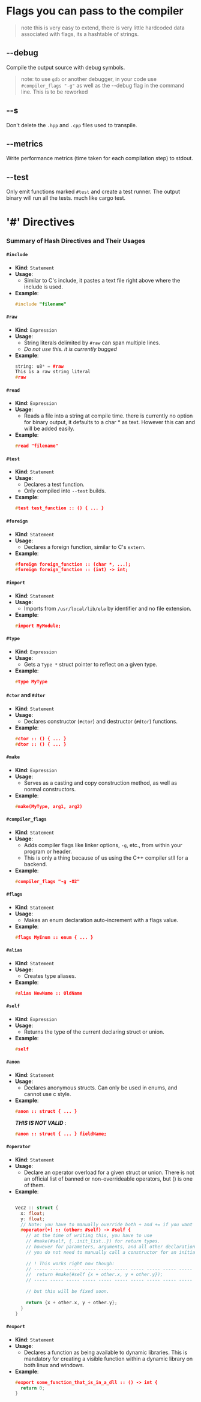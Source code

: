 
# Flags you can pass to the compiler

> note this is very easy to extend, there is very little hardcoded data associated with flags, its a hashtable of strings.

## --debug
Compile the output source with debug symbols.

> note: to use `gdb` or another debugger, in your code use
`#compiler_flags "-g"` as well as the --debug flag in the command line.
This is to be reworked

## --s
Don't delete the `.hpp` and `.cpp` files used to transpile.

## --metrics
Write performance metrics (time taken for each compilation step) to stdout.

## --test
Only emit functions marked `#test` and create a test runner. The output binary will run all the tests. much like cargo test.

# '#' Directives

### Summary of Hash Directives and Their Usages

#### `#include`
- **Kind**: `Statement`
- **Usage**: 
  - Similar to C's include, it pastes a text file right above where the include is used.
- **Example**:
  ```cpp
  #include "filename"
  ```

#### `#raw`
- **Kind**: `Expression`
- **Usage**: 
  - String literals delimited by `#raw` can span multiple lines.
  - *Do not use this. it is currently bugged*
- **Example**:
  ```cpp
  string: u8* = #raw
  This is a raw string literal
  #raw
  ```

#### `#read`
- **Kind**: `Expression`
- **Usage**: 
  - Reads a file into a string at compile time. there is currently no option for binary output, it defaults to a char * as text. However this can and will be added easily.
- **Example**:
  ```cpp
  #read "filename"
  ```

#### `#test`
- **Kind**: `Statement`
- **Usage**: 
  - Declares a test function.
  - Only compiled into `--test` builds.
- **Example**:
  ```cpp
  #test test_function :: () { ... }
  ```

#### `#foreign`
- **Kind**: `Statement`
- **Usage**: 
  - Declares a foreign function, similar to C's `extern`.
- **Example**:
  ```cpp
  #foreign foreign_function :: (char *, ...);
  #foreign foreign_function :: (int) -> int;
  ```

#### `#import`
- **Kind**: `Statement`
- **Usage**: 
  - Imports from `/usr/local/lib/ela` by identifier and no file extension.
- **Example**:
  ```cpp
  #import MyModule;
  ```

#### `#type`
- **Kind**: `Expression`
- **Usage**: 
  - Gets a `Type *` struct pointer to reflect on a given type.
- **Example**:
  ```cpp
  #type MyType
  ```

#### `#ctor` and `#dtor`
- **Kind**: `Statement`
- **Usage**: 
  - Declares constructor (`#ctor`) and destructor (`#dtor`) functions.
- **Example**:
  ```cpp
  #ctor :: () { ... }
  #dtor :: () { ... }
  ```

#### `#make`
- **Kind**: `Expression`
- **Usage**: 
  - Serves as a casting and copy construction method, as well as normal constructors.
- **Example**:
  ```cpp
  #make(MyType, arg1, arg2)
  ```

#### `#compiler_flags`
- **Kind**: `Statement`
- **Usage**: 
  - Adds compiler flags like linker options, `-g`, etc., from within your program or header.
  - This is only a thing because of us using the C++ compiler stll for a backend.
- **Example**:
  ```cpp
  #compiler_flags "-g -O2"
  ```

#### `#flags`
- **Kind**: `Statement`
- **Usage**: 
  - Makes an enum declaration auto-increment with a flags value.
- **Example**:
  ```cpp
  #flags MyEnum :: enum { ... }
  ```

#### `#alias`
- **Kind**: `Statement`
- **Usage**: 
  - Creates type aliases.
- **Example**:
  ```cpp
  #alias NewName :: OldName

  ```
#### `#self`
- **Kind**: `Expression`
- **Usage**: 
  - Returns the type of the current declaring struct or union.
- **Example**:
  ```cpp
  #self
  ```

#### `#anon`
- **Kind**: `Statement`
- **Usage**: 
  - Declares anonymous structs. Can only be used in enums, and cannot use c style.
- **Example**:
  ```cpp
  #anon :: struct { ... }
  ```
  **_THIS IS NOT VALID_** :
  ```cpp
  #anon :: struct { ... } fieldName;
  ```

#### `#operator`
- **Kind**: `Statement`
- **Usage**: 
  - Declare an operator overload for a given struct or union. There is not an official list of banned or non-overrideable operators, but () is one of them.
- **Example**:
  ```cpp
  
  Vec2 :: struct {
    x: float;
    y: float;
    // Note: you have to manually override both + and += if you want them both supported.
    #operator(+) :: (other: #self) -> #self {
      // at the time of writing this, you have to use
      // #make(#self, {..init_list..}) for return types.
      // however for parameters, arguments, and all other declarations,
      // you do not need to manually call a constructor for an initializer list.
      
      // ! This works right now though: 
      // ----- ----- ----- ----- ----- ----- ----- ----- ----- ----- ----- 
      //  return #make(#self {x + other.x, y + other.y});
      // ----- ----- ----- ----- ----- ----- ----- ----- ----- ----- ----- 
      
      // but this will be fixed soon.
      
      return {x + other.x, y + other.y};
    }
  }
  
  ```
  
#### `#export`
- **Kind**: `Statement`
- **Usage**: 
  - Declares a function as being available to dynamic libraries. This is mandatory for creating a visible function within a dynamic library on both linux and windows.
- **Example**:
  ```cpp
  #export some_function_that_is_in_a_dll :: () -> int {
    return 0;
  }
  ```
  
  
